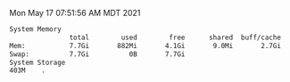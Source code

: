 Mon May 17 07:51:56 AM MDT 2021
```bash
System Memory
               total        used        free      shared  buff/cache   available
Mem:           7.7Gi       882Mi       4.1Gi       9.0Mi       2.7Gi       6.5Gi
Swap:          7.7Gi          0B       7.7Gi
System Storage
403M	.
```
```bash
